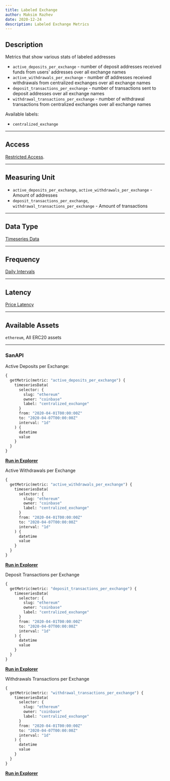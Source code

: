 ```yaml
---
title: Labeled Exchange
author: Maksim Razhev
date: 2020-12-24
description: Labeled Exchange Metrics
---
```


## Description
Metrics that show various stats of labeled addresses

* `active_deposits_per_exchange` - number of deposit addresses received funds from users' addresses over all exchange names
* `active_withdrawals_per_exchange` - number df addresses received withdrawals from centralized exchanges over all exchange names
* `deposit_transactions_per_exchange` - number of transactions sent to deposit addresses over all exchange names
* `withdrawal_transactions_per_exchange` - number of withdrawal transactions from centralized exchanges over all exchange names

Available labels:
* `centralized_exchange`

---

## Access

[Restricted Access](/metrics/details/access#restricted-access).

---

## Measuring Unit

* `active_deposits_per_exchange`, `active_withdrawals_per_exchange` - Amount of addresses
* `deposit_transactions_per_exchange`, `withdrawal_transactions_per_exchange` - Amount of transactions

---

## Data Type

[Timeseries Data](/metrics/details/data-type#timeseries-data)

---

## Frequency

[Daily Intervals](/metrics/details/frequency#daily-freqency)

---

## Latency

[Price Latency](/metrics/details/latency#price-latency)

---

## Available Assets

`ethereum`, All ERC20 assets 


---

### SanAPI

Active Deposits per Exchange:
```graphql
{
  getMetric(metric: "active_deposits_per_exchange") {
    timeseriesData(
      selector: {
        slug: "ethereum"
        owner: "coinbase"
        label: "centralized_exchange"
      }
      from: "2020-04-01T00:00:00Z"
      to: "2020-04-07T00:00:00Z"
      interval: "1d"
    ) {
      datetime
      value
    }
  }
}
```
[**Run in Explorer**](<https://api.santiment.net/graphiql?query=%7B%0A%20%20getMetric(metric%3A%20%22active_deposits_per_exchange%22)%20%7B%0A%20%20%20%20timeseriesData(%0A%20%20%20%20%20%20selector%3A%20%7B%0A%20%20%20%20%20%20%20%20slug%3A%20%22ethereum%22%0A%20%20%20%20%20%20%20%20owner%3A%20%22coinbase%22%0A%20%20%20%20%20%20%20%20label%3A%20%22centralized_exchange%22%0A%20%20%20%20%20%20%7D%0A%20%20%20%20%20%20from%3A%20%222020-04-01T00%3A00%3A00Z%22%0A%20%20%20%20%20%20to%3A%20%222020-04-07T00%3A00%3A00Z%22%0A%20%20%20%20%20%20interval%3A%20%221d%22%0A%20%20%20%20)%20%7B%0A%20%20%20%20%20%20datetime%0A%20%20%20%20%20%20value%0A%20%20%20%20%7D%0A%20%20%7D%0A%7D>)

Active Withdrawals per Exchange
```graphql
{
  getMetric(metric: "active_withdrawals_per_exchange") {
    timeseriesData(
      selector: {
        slug: "ethereum"
        owner: "coinbase"
        label: "centralized_exchange"
      }
      from: "2020-04-01T00:00:00Z"
      to: "2020-04-07T00:00:00Z"
      interval: "1d"
    ) {
      datetime
      value
    }
  }
}
```
[**Run in Explorer**](<https://api.santiment.net/graphiql?query=%7B%0A%20%20getMetric(metric%3A%20%22active_withdrawals_per_exchange%22)%20%7B%0A%20%20%20%20timeseriesData(%0A%20%20%20%20%20%20selector%3A%20%7B%0A%20%20%20%20%20%20%20%20slug%3A%20%22ethereum%22%0A%20%20%20%20%20%20%20%20owner%3A%20%22coinbase%22%0A%20%20%20%20%20%20%20%20label%3A%20%22centralized_exchange%22%0A%20%20%20%20%20%20%7D%0A%20%20%20%20%20%20from%3A%20%222020-04-01T00%3A00%3A00Z%22%0A%20%20%20%20%20%20to%3A%20%222020-04-07T00%3A00%3A00Z%22%0A%20%20%20%20%20%20interval%3A%20%221d%22%0A%20%20%20%20)%20%7B%0A%20%20%20%20%20%20datetime%0A%20%20%20%20%20%20value%0A%20%20%20%20%7D%0A%20%20%7D%0A%7D>)

Deposit Transactions per Exchange
```graphql
{
  getMetric(metric: "deposit_transactions_per_exchange") {
    timeseriesData(
      selector: {
        slug: "ethereum"
        owner: "coinbase"
        label: "centralized_exchange"
      }
      from: "2020-04-01T00:00:00Z"
      to: "2020-04-07T00:00:00Z"
      interval: "1d"
    ) {
      datetime
      value
    }
  }
}
```
[**Run in Explorer**](<https://api.santiment.net/graphiql?query=%7B%0A%20%20getMetric(metric%3A%20%22deposit_transactions_per_exchange%22)%20%7B%0A%20%20%20%20timeseriesData(%0A%20%20%20%20%20%20selector%3A%20%7B%0A%20%20%20%20%20%20%20%20slug%3A%20%22ethereum%22%0A%20%20%20%20%20%20%20%20owner%3A%20%22coinbase%22%0A%20%20%20%20%20%20%20%20label%3A%20%22centralized_exchange%22%0A%20%20%20%20%20%20%7D%0A%20%20%20%20%20%20from%3A%20%222020-04-01T00%3A00%3A00Z%22%0A%20%20%20%20%20%20to%3A%20%222020-04-07T00%3A00%3A00Z%22%0A%20%20%20%20%20%20interval%3A%20%221d%22%0A%20%20%20%20)%20%7B%0A%20%20%20%20%20%20datetime%0A%20%20%20%20%20%20value%0A%20%20%20%20%7D%0A%20%20%7D%0A%7D>)

Withdrawals Transactions per Exchange
```graphql
{
  getMetric(metric: "withdrawal_transactions_per_exchange") {
    timeseriesData(
      selector: {
        slug: "ethereum"
        owner: "coinbase"
        label: "centralized_exchange"
      }
      from: "2020-04-01T00:00:00Z"
      to: "2020-04-07T00:00:00Z"
      interval: "1d"
    ) {
      datetime
      value
    }
  }
}
```
[**Run in Explorer**](<https://api.santiment.net/graphiql?query=%7B%0A%20%20getMetric(metric%3A%20%22withdrawal_transactions_per_exchange%22)%20%7B%0A%20%20%20%20timeseriesData(%0A%20%20%20%20%20%20selector%3A%20%7B%0A%20%20%20%20%20%20%20%20slug%3A%20%22ethereum%22%0A%20%20%20%20%20%20%20%20owner%3A%20%22coinbase%22%0A%20%20%20%20%20%20%20%20label%3A%20%22centralized_exchange%22%0A%20%20%20%20%20%20%7D%0A%20%20%20%20%20%20from%3A%20%222020-04-01T00%3A00%3A00Z%22%0A%20%20%20%20%20%20to%3A%20%222020-04-07T00%3A00%3A00Z%22%0A%20%20%20%20%20%20interval%3A%20%221d%22%0A%20%20%20%20)%20%7B%0A%20%20%20%20%20%20datetime%0A%20%20%20%20%20%20value%0A%20%20%20%20%7D%0A%20%20%7D%0A%7D>)
